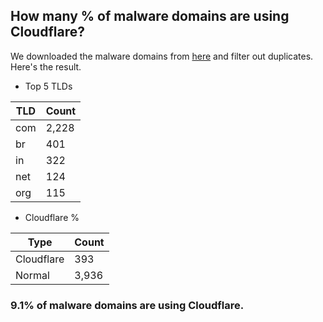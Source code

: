 ## How many % of malware domains are using Cloudflare?


We downloaded the malware domains from [here](https://urlhaus.abuse.ch) and filter out duplicates.
Here's the result.


[//]: # (start replacement)


- Top 5 TLDs

| TLD | Count |
| --- | --- |
| com | 2,228 |
| br | 401 |
| in | 322 |
| net | 124 |
| org | 115 |


- Cloudflare %

| Type | Count |
| --- | --- |
| Cloudflare | 393 |
| Normal | 3,936 |


### 9.1% of malware domains are using Cloudflare.